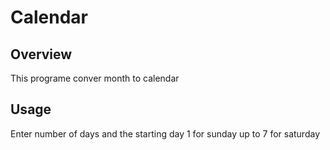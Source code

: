 # Calendar 

## Overview
This programe conver month to calendar

## Usage 
Enter number of days and the starting day 1 for sunday up to 7 for saturday
